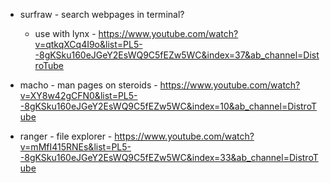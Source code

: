 * surfraw - search webpages in terminal?
    * use with lynx - https://www.youtube.com/watch?v=qtkqXCq4I9o&list=PL5--8gKSku160eJGeY2EsWQ9C5fEZw5WC&index=37&ab_channel=DistroTube

* macho - man pages on steroids - https://www.youtube.com/watch?v=XY8w42gCFN0&list=PL5--8gKSku160eJGeY2EsWQ9C5fEZw5WC&index=10&ab_channel=DistroTube

* ranger - file explorer - https://www.youtube.com/watch?v=mMfI415RNEs&list=PL5--8gKSku160eJGeY2EsWQ9C5fEZw5WC&index=33&ab_channel=DistroTube
